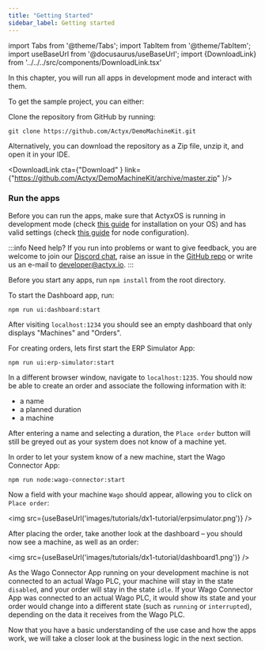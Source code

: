```yaml
---
title: "Getting Started"
sidebar_label: Getting started
---
```


import Tabs from '@theme/Tabs';
import TabItem from '@theme/TabItem';
import useBaseUrl from '@docusaurus/useBaseUrl';
import {DownloadLink} from '../../../src/components/DownloadLink.tsx'

In this chapter, you will run all apps in development mode and interact with them.

To get the sample project, you can either:

Clone the repository from GitHub by running:

```text
git clone https://github.com/Actyx/DemoMachineKit.git
```

Alternatively, you can download the repository as a Zip file, unzip it, and open it in your IDE.

<DownloadLink cta={"Download" } link={"https://github.com/Actyx/DemoMachineKit/archive/master.zip" }/>

### Run the apps

Before you can run the apps, make sure that ActyxOS is running in development mode (check [this guide](https://developer.actyx.com/docs/os/general/installation) for installation on your OS) and has valid settings (check [this guide](https://developer.actyx.com/docs/learn-actyx/tutorial#configure-your-nodes) for node configuration).

:::info Need help?
If you run into problems or want to give feedback, you are welcome to join our [Discord chat](https://discord.gg/262yJhc), raise an issue in the [GitHub repo](https://github.com/Actyx/DemoMachineKit/issues) or write us an e-mail to developer@actyx.io.
:::

Before you start any apps, run `npm install` from the root directory.

To start the Dashboard app, run:

```text
npm run ui:dashboard:start
```

After visiting `localhost:1234` you should see an empty dashboard that only displays "Machines" and "Orders".

For creating orders, lets first start the ERP Simulator App:

```text
npm run ui:erp-simulator:start
```

In a different browser window, navigate to `localhost:1235`. You should now be able to create an order and associate the following information with it:

- a name
- a planned duration
- a machine

After entering a name and selecting a duration, the `Place order` button will still be greyed out as your system does not know of a machine yet.

In order to let your system know of a new machine, start the Wago Connector App:

```text
npm run node:wago-connector:start
```

Now a field with your machine `Wago` should appear, allowing you to click on `Place order`:

<img src={useBaseUrl('images/tutorials/dx1-tutorial/erpsimulator.png')} />

After placing the order, take another look at the dashboard – you should now see a machine, as well as an order:

<img src={useBaseUrl('images/tutorials/dx1-tutorial/dashboard1.png')} />

As the Wago Connector App running on your development machine is not connected to an actual Wago PLC, your machine will stay in the state `disabled`, and your order will stay in the state `idle`. If your Wago Connector App was connected to an actual Wago PLC, it would show its state and your order would change into a different state (such as `running` or `interrupted`), depending on the data it receives from the Wago PLC.

Now that you have a basic understanding of the use case and how the apps work, we will take a closer look at the business logic in the next section.
